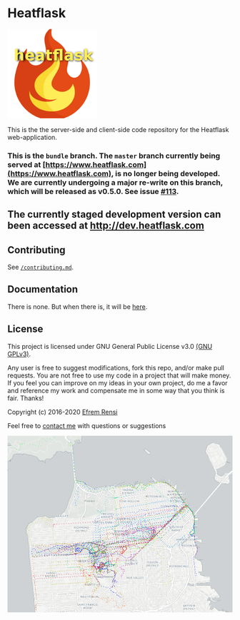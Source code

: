 # Heatflask
[<img src="/frontend/src/images/logo.png" alt="logo" width=200/>](https://www.heatflask.com)

This is the the server-side and client-side code repository for the Heatflask web-application.

### This is the `bundle` branch. The `master` branch currently being served at [https://www.heatflask.com](https://www.heatflask.com), is no longer being developed. We are currently undergoing a major re-write on this branch, which will be released as v0.5.0. See issue [#113](https://github.com/ebrensi/heatflask/issues/113).

## The currently staged development version can been accessed at http://dev.heatflask.com


## Contributing
See [`/contributing.md`](/contributing.md).

## Documentation
There is none.  But when there is, it will be [here](docs/docs.md).

## License

This project is licensed under GNU General Public License v3.0 [(GNU GPLv3)](http://choosealicense.com/licenses/gpl-3.0).

Any user is free to suggest modifications, fork this repo, and/or make pull requests.  You are not free to use my code in a project that will make money.  If you feel you can improve on my ideas in your own project, do me a favor and reference my work and compensate me in some way that you think is fair.  Thanks!

Copyright (c) 2016-2020 [Efrem Rensi](mailto:info@heatflask.com)

Feel free to [contact me](mailto:info@heatflask.com) with questions or suggestions

![alt text](docs/gif1.gif)


